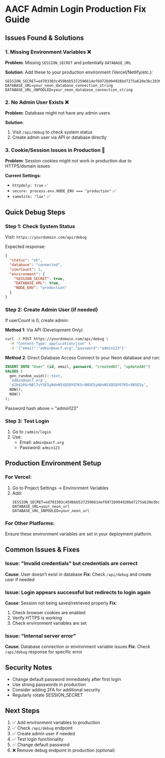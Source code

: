 # AACF Admin Login Production Fix Guide

## Issues Found & Solutions

### 1. Missing Environment Variables ❌
**Problem**: Missing `SESSION_SECRET` and potentially `DATABASE_URL`

**Solution**:
Add these to your production environment (Vercel/Netlify/etc.):
```
SESSION_SECRET=ed703303c459bbb5372596614ef6972b994928bd7275a620e3bc2036a55e4f0a
DATABASE_URL=your_neon_database_connection_string
DATABASE_URL_UNPOOLED=your_neon_database_connection_string
```

### 2. No Admin User Exists ❌
**Problem**: Database might not have any admin users

**Solution**: 
1. Visit `/api/debug` to check system status
2. Create admin user via API or database directly

### 3. Cookie/Session Issues in Production 🍪
**Problem**: Session cookies might not work in production due to HTTPS/domain issues

**Current Settings**:
- `httpOnly: true` ✅
- `secure: process.env.NODE_ENV === "production"` ✅
- `sameSite: "lax"` ✅

## Quick Debug Steps

### Step 1: Check System Status
Visit: `https://yourdomain.com/api/debug`

Expected response:
```json
{
  "status": "ok",
  "database": "connected", 
  "userCount": 1,
  "environment": {
    "SESSION_SECRET": true,
    "DATABASE_URL": true,
    "NODE_ENV": "production"
  }
}
```

### Step 2: Create Admin User (if needed)
If userCount is 0, create admin:

**Method 1**: Via API (Development Only)
```bash
curl -X POST https://yourdomain.com/api/debug \
  -H "Content-Type: application/json" \
  -d '{"email":"admin@aacf.org","password":"admin123"}'
```

**Method 2**: Direct Database Access
Connect to your Neon database and run:
```sql
INSERT INTO "User" (id, email, password, "createdAt", "updatedAt") 
VALUES (
  gen_random_uuid()::text,
  'admin@aacf.org', 
  '$2b$10$rN8l7vY5E5yN4nN5XQ5QYO7K5r8N5E5yN4nN5XQ5QYO7K5r8N5E5y',
  NOW(),
  NOW()
);
```
Password hash above = "admin123"

### Step 3: Test Login
1. Go to `/admin/login`
2. Use: 
   - Email: `admin@aacf.org`
   - Password: `admin123`

## Production Environment Setup

### For Vercel:
1. Go to Project Settings → Environment Variables
2. Add:
   ```
   SESSION_SECRET=ed703303c459bbb5372596614ef6972b994928bd7275a620e3bc2036a55e4f0a
   DATABASE_URL=your_neon_url
   DATABASE_URL_UNPOOLED=your_neon_url
   ```

### For Other Platforms:
Ensure these environment variables are set in your deployment platform.

## Common Issues & Fixes

### Issue: "Invalid credentials" but credentials are correct
**Cause**: User doesn't exist in database
**Fix**: Check `/api/debug` and create user if needed

### Issue: Login appears successful but redirects to login again
**Cause**: Session not being saved/retrieved properly
**Fix**: 
1. Check browser cookies are enabled
2. Verify HTTPS is working
3. Check environment variables are set

### Issue: "Internal server error"
**Cause**: Database connection or environment variable issues
**Fix**: Check `/api/debug` response for specific error

## Security Notes
- Change default password immediately after first login
- Use strong passwords in production
- Consider adding 2FA for additional security
- Regularly rotate SESSION_SECRET

## Next Steps
1. ✅ Add environment variables to production
2. ✅ Check `/api/debug` endpoint
3. ✅ Create admin user if needed
4. ✅ Test login functionality
5. ✅ Change default password
6. ❌ Remove debug endpoint in production (optional)
